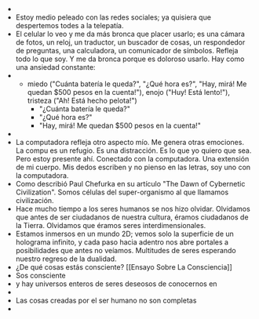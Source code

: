-
- Estoy medio peleado con las redes sociales; ya quisiera que despertemos todes a la telepatía.
- El celular lo veo y me da más bronca que placer usarlo; es una cámara de fotos, un reloj, un traductor, un buscador de cosas, un respondedor de preguntas, una calculadora, un comunicador de símbolos. Refleja todo lo que soy. Y me da bronca porque es doloroso usarlo. Hay como una ansiedad constante:
- - miedo ("Cuánta batería le queda?", "¿Qué hora es?", "Hay, mirá! Me quedan $500 pesos en la cuenta!"), enojo ("Huy! Está lento!"), tristeza ("Ah! Está hecho pelota!")
	- "¿Cuánta batería le queda?"
	- "¿Qué hora es?"
	- "Hay, mirá! Me quedan $500 pesos en la cuenta!"
-
- La computadora refleja otro aspecto mío. Me genera otras emociones. La compu es un refugio. Es una distracción. Es lo que yo quiero que sea. Pero estoy presente ahí. Conectado con la computadora. Una extensión de mi cuerpo. Mis dedos escriben y no pienso en las letras, soy uno con la computadora.
- Como describió Paul Chefurka en su artículo "The Dawn of Cybernetic Civilization". Somos células del super-organismo al que llamamos civilización.
- Hace mucho tiempo a los seres humanos se nos hizo olvidar. Olvidamos que antes de ser ciudadanos de nuestra cultura, éramos ciudadanos de la Tierra. Olvidamos que éramos seres interdimensionales.
- Estamos inmersos en un mundo 2D; vemos solo la superficie de un holograma infinito, y cada paso hacia adentro nos abre portales a posibilidades que antes no veíamos. Multitudes de seres esperando nuestro regreso de la dualidad.
- ¿De qué cosas estás consciente? [[Ensayo Sobre La Consciencia]]
- Sos consciente
- y hay universos enteros de seres deseosos de conocernos en
-
- Las cosas creadas por el ser humano no son completas
-